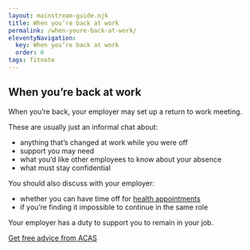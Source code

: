 ```yaml
---
layout: mainstream-guide.njk
title: When you’re back at work
permalink: /when-youre-back-at-work/
eleventyNavigation:
  key: When you’re back at work
  order: 6
tags: fitnote
---
```


## When you’re back at work

When you’re back, your employer may set up a return to work meeting.

These are usually just an informal chat about:

- anything that’s changed at work while you were off
- support you may need
- what you’d like other employees to know about your absence
- what must stay confidential

You should also discuss with your employer:

- whether you can have time off for [health appointments](https://acas.org.uk/time-off-for-medical-appointments/)
- if you’re finding it impossible to continue in the same role

Your employer has a duty to support you to remain in your job.

[Get free advice from ACAS](https://acas.org.uk/)
